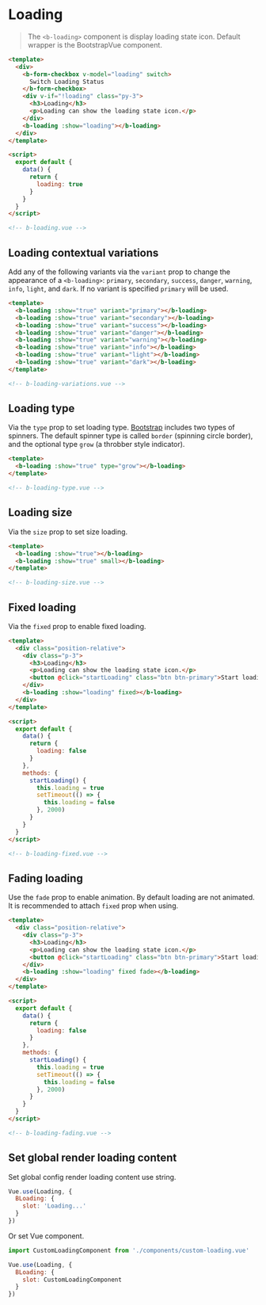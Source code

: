 # Loading

> The `<b-loading>` component is display loading state icon. Default wrapper is the BootstrapVue
> [<b-spinner>](https://bootstrap-vue.js.org/docs/components/spinner) component.

```html
<template>
  <div>
    <b-form-checkbox v-model="loading" switch>
      Switch Loading Status
    </b-form-checkbox>
    <div v-if="!loading" class="py-3">
      <h3>Loading</h3>
      <p>Loading can show the loading state icon.</p>
    </div>
    <b-loading :show="loading"></b-loading>
  </div>
</template>

<script>
  export default {
    data() {
      return {
        loading: true
      }
    }
  }
</script>

<!-- b-loading.vue -->
```

## Loading contextual variations

Add any of the following variants via the `variant` prop to change the appearance of a
`<b-loading>`: `primary`, `secondary`, `success`, `danger`, `warning`, `info`, `light`, and `dark`.
If no variant is specified `primary` will be used.

```html
<template>
  <b-loading :show="true" variant="primary"></b-loading>
  <b-loading :show="true" variant="secondary"></b-loading>
  <b-loading :show="true" variant="success"></b-loading>
  <b-loading :show="true" variant="danger"></b-loading>
  <b-loading :show="true" variant="warning"></b-loading>
  <b-loading :show="true" variant="info"></b-loading>
  <b-loading :show="true" variant="light"></b-loading>
  <b-loading :show="true" variant="dark"></b-loading>
</template>

<!-- b-loading-variations.vue -->
```

## Loading type

Via the `type` prop to set loading type. [Bootstrap](https://bootstrap-vue.js.org) includes two
types of spinners. The default spinner type is called `border` (spinning circle border), and the
optional type `grow` (a throbber style indicator).

```html
<template>
  <b-loading :show="true" type="grow"></b-loading>
</template>

<!-- b-loading-type.vue -->
```

## Loading size

Via the `size` prop to set size loading.

```html
<template>
  <b-loading :show="true"></b-loading>
  <b-loading :show="true" small></b-loading>
</template>

<!-- b-loading-size.vue -->
```

## Fixed loading

Via the `fixed` prop to enable fixed loading.

```html
<template>
  <div class="position-relative">
    <div class="p-3">
      <h3>Loading</h3>
      <p>Loading can show the loading state icon.</p>
      <button @click="startLoading" class="btn btn-primary">Start loading 2 seconds</button>
    </div>
    <b-loading :show="loading" fixed></b-loading>
  </div>
</template>

<script>
  export default {
    data() {
      return {
        loading: false
      }
    },
    methods: {
      startLoading() {
        this.loading = true
        setTimeout(() => {
          this.loading = false
        }, 2000)
      }
    }
  }
</script>

<!-- b-loading-fixed.vue -->
```

## Fading loading

Use the `fade` prop to enable animation. By default loading are not animated. It is recommended to
attach `fixed` prop when using.

```html
<template>
  <div class="position-relative">
    <div class="p-3">
      <h3>Loading</h3>
      <p>Loading can show the loading state icon.</p>
      <button @click="startLoading" class="btn btn-primary">Start loading 2 seconds</button>
    </div>
    <b-loading :show="loading" fixed fade></b-loading>
  </div>
</template>

<script>
  export default {
    data() {
      return {
        loading: false
      }
    },
    methods: {
      startLoading() {
        this.loading = true
        setTimeout(() => {
          this.loading = false
        }, 2000)
      }
    }
  }
</script>

<!-- b-loading-fading.vue -->
```

## Set global render loading content

Set global config render loading content use string.

<!-- eslint-disable no-undef -->

```js
Vue.use(Loading, {
  BLoading: {
    slot: 'Loading...'
  }
})
```

Or set Vue component.

<!-- eslint-disable no-undef -->

```js
import CustomLoadingComponent from './components/custom-loading.vue'

Vue.use(Loading, {
  BLoading: {
    slot: CustomLoadingComponent
  }
})
```
